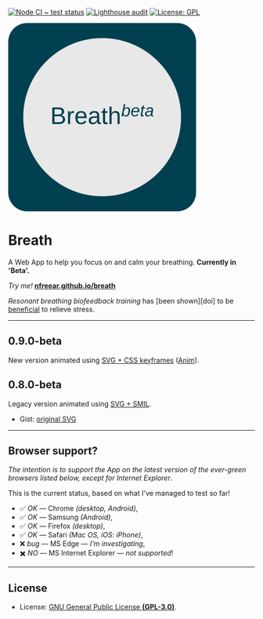 
[![Node CI ~ test status][gh-badge]][gh-link]
[![Lighthouse audit][lh-badge]][lh-link]
[![License: GPL][gpl-badge]][gpl]


[![Breath Web App][icon]][app]

# Breath #

A Web App to help you focus on and calm your breathing.
__Currently in 'Beta'.__

_Try me!_ [__nfreear.github.io/breath__][app]


_Resonant breathing biofeedback training_ has [been shown][doi] to be
[beneficial][wp] to relieve stress.

---
## 0.9.0-beta ##

New version animated using [SVG + CSS keyframes][keyframe] ([Anim][cani-css-anim]).

## 0.8.0-beta ##

Legacy version animated using [SVG + SMIL][smil].

 * Gist: [original SVG][gist]

---
## Browser support?

_The intention is to support the App on the latest version of the
ever-green browsers listed below, except for Internet Explorer_.

This is the current status, based on what I've managed to test so far!

 * ✅ _OK_ — Chrome _(desktop, Android)_,
 * ✅ _OK_ — Samsung _(Android)_,
 * ✅ _OK_ — Firefox _(desktop)_,
 * ✅ _OK_ — Safari _(Mac OS, iOS: iPhone)_,
 * ❌ _bug_ — MS Edge — _I'm investigating_,
 * ✖️ _NO_ — MS Internet Explorer — _not supported_!

---
## License

 * License: [GNU General Public License __(GPL-3.0)__][gpl].

[wp]: https://en.wikipedia.org/wiki/Biofeedback#Stress_reduction
  "Biofeedback on Wikipedia."
[sutarto-2012]: https://doi.org/10.1080%2F10803548.2012.11076959
"A.P. Sutarto, M.N.A Wahab & N.M. Zin (2012) Resonant Breathing Biofeedback Training for Stress Reduction Among Manufacturing Operators, Internat. J. of Occupational Safety and Ergonomics, 18:4, 549-561, DOI: 10.1080/10803548.2012.11076959; Retrieved 04-April-2020"
[moss-2004]: https://bfe.org/articles/issue1_final.pdf
"Moss D. Heart rate variability (HRV) biofeedback. Psychophysiology Today. 2004;(1):4–11. Retrieved 04-April-2020."
[eddie]: https://eddiestern.com/the-breathing-app/
[android]: https://play.google.com/store/apps/details?id=org.ayny.breathingapp#
  "The Breathing App, on Google Play for Android."
[ios]: https://apps.apple.com/us/app/the-breathing-app/id1285982210
  "The Breathing App, on the Apple App Store for iOS."
[sergey]: https://play.google.com/store/apps/developer?id=Sergey+Varichev
[video]: https://youtu.be/xXpsoGHnEiU?list=UUNMy2KojFn0jMbxbHZVppGw&index=4#
  "Breathing App Quick Start, 2017, on YouTube."
[smil]: https://css-tricks.com/guide-svg-animations-smil/
  "A Guide to SVG Animations (SMIL), by Sara Soueidan, 29-Aug-2018."
[keyframe]: https://css-tricks.com/snippets/css/keyframe-animation-syntax/
  "Keyframe Animation Syntax, by Chris Coyier, 19-Sep-2016."
[cani-css-anim]:https://caniuse.com/#feat=css-animation
  "Can I use 'CSS Animation' (keyframe)?"
[pwa]: https://en.wikipedia.org/wiki/Progressive_web_application#Service_workers
[ball]: https://en.wikipedia.org/wiki/File:Racquetball_ball.svg
[anim-ball]: https://commons.wikimedia.org/wiki/File:Soccer_ball_animated.svg
[color]: https://www.rapidtables.com/web/color/color-wheel.html
[gist]: https://gist.github.com/nfreear/c8666ec92360d09c4f6d559a4e4d55ec
  "Gist: nfreear / breathing-animation.web-app.svg"
[gpl-badge]: https://img.shields.io/badge/license-GPL-red
[gpl]: https://gnu.org/licenses/gpl-3.0.en.html
  "© Nick Freear, 01-Apr-2020 | GNU General Public License version 3.0+"
[lh-badge]: https://img.shields.io/badge/Lighthouse%20audit-97%25-brightgreen
  "Lighthouse audit report — 100 | 96 | 92 | 100"
[lh-link]: https://lighthouse-dot-webdotdevsite.appspot.com//lh/html?url=https%3A//nfreear.github.io/breath/
[gh-badge]: https://github.com/nfreear/breath/workflows/Node%20CI/badge.svg
[gh-link]: https://github.com/nfreear/breath/actions "Node CI — Test status"
[app]: https://nfreear.github.io/breath/ "Try the 'Breath' Web App (beta)"
[icon]: docs/lib/icon.svg
